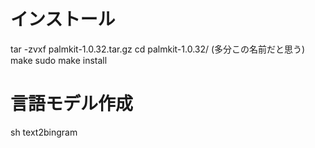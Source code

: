 # インストール
tar -zvxf palmkit-1.0.32.tar.gz
cd palmkit-1.0.32/  (多分この名前だと思う)
make
sudo make install

# 言語モデル作成
sh text2bingram

# 
